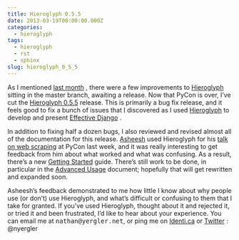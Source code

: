 ```yaml
---
title: Hieroglyph 0.5.5
date: 2013-03-19T00:00:00.000Z
categories:
  - hieroglyph
tags:
  - hieroglyph
  - rst
  - sphinx
slug: hieroglyph_0_5_5
---
```

As I mentioned [last month][1] , there were a few improvements to [Hieroglyph][2]  sitting in the master branch, awaiting a release. Now that PyCon is over, I&#8217;ve cut the [Hieroglyph 0.5.5][3]  release. This is primarily a bug fix release, and it feels good to fix a bunch of issues that I discovered as I used [Hieroglyph][2]  to develop and present [Effective Django][4] .

In addition to fixing half a dozen bugs, I also reviewed and revised almost all of the documentation for this release. [Asheesh][5]  used Hieroglyph for his [talk on web scraping][6]  at PyCon last week, and it was really interesting to get feedback from him about what worked and what was confusing. As a result, there&#8217;s a new [Getting Started][7]  guide. There&#8217;s still work to be done, in particular in the [Advanced Usage][8]  document; hopefully that will get rewritten and expanded soon.

Asheesh&#8217;s feedback demonstrated to me how little I know about why people use (or don&#8217;t) use Hieroglyph, and what&#8217;s difficult or confusing to them that I take for granted. If you&#8217;ve used Hieroglyph, thought about it and rejected it, or tried it and been frustrated, I&#8217;d like to hear about your experience. You can email me at <tt class="docutils literal">nathan&#64;yergler.net</tt>, or ping me on [Identi.ca][9]  or [Twitter][10] : &#64;nyergler



 [1]: http://yergler.net/blog/2013/02/11/hieroglyph_improvements/
 [2]: http://hieroglyph.io/
 [3]: https://pypi.python.org/pypi/hieroglyph/0.5.5
 [4]: http://effectivedjango.com/
 [5]: http://asheesh.org/
 [6]: https://us.pycon.org/2013/schedule/presentation/135/
 [7]: http://hieroglyph.io/getting-started.html
 [8]: http://hieroglyph.io/advanced.html
 [9]: http://identi.ca/nyergler
 [10]: http://twitter.com/nyergler
